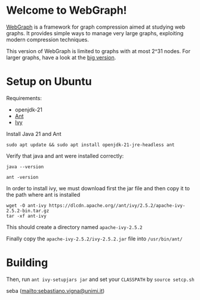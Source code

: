 # Welcome to WebGraph!


[WebGraph](http://webgraph.di.unimi.it/) is a framework for graph
compression aimed at studying web graphs. It provides simple ways to
manage very large graphs, exploiting modern compression techniques.

This version of WebGraph is limited to graphs with at most 2^31 nodes. For
larger graphs, have a look at the [big
version](https://github.com/vigna/webgraph-big).

# Setup on Ubuntu
<!-- You need [Ant](https://ant.apache.org/) and [Ivy](https://ant.apache.org/ivy/). -->
Requirements:
* openjdk-21
* [Ant](https://ant.apache.org/)
* [Ivy](https://ant.apache.org/ivy/)

<!-- Required packages `openjdk-21-jre ant` both can be installed by -->
Install Java 21 and Ant 
```
sudo apt update && sudo apt install openjdk-21-jre-headless ant 
```
Verify that java and ant were installed correctly:
```
java --version
``` 

```
ant -version
```

In order to install ivy, we must download first the jar file and then copy it to the path where ant is installed

```
wget -O ant-ivy https://dlcdn.apache.org//ant/ivy/2.5.2/apache-ivy-2.5.2-bin.tar.gz
tar -xf ant-ivy
```
This should create a directory named `apache-ivy-2.5.2`

Finally copy the `apache-ivy-2.5.2/ivy-2.5.2.jar` file into `/usr/bin/ant/`


# Building 


Then, run `ant ivy-setupjars jar` and set your `CLASSPATH` by `source setcp.sh`

seba (<mailto:sebastiano.vigna@unimi.it>)
